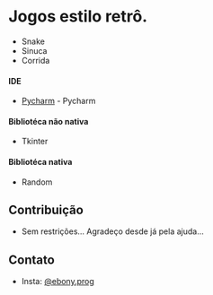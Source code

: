 # Jogos estilo retrô.
* Snake
* Sinuca
* Corrida

#### IDE
* [Pycharm](https://www.jetbrains.com/pycharm/download/#section=linux) - Pycharm
#### Bibliotéca não nativa
* Tkinter
#### Bibliotéca nativa
* Random

## Contribuição
* Sem restrições... Agradeço desde já pela ajuda... 

## Contato
* Insta: [@ebony.prog](https://www.instagram.com/ebony_prog/)
